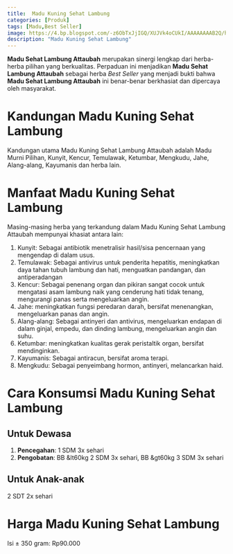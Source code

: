 ```yaml
---
title:  Madu Kuning Sehat Lambung
categories: [Produk]
tags: [Madu,Best Seller]
image: https://4.bp.blogspot.com/-z6ObTxJjIGQ/XUJVk4oCUkI/AAAAAAAAB2Q/h3XJjNpa9rwlETPNvLFQoamusfvWzsnpACKgBGAs/s1600/produk-madu-kuning-sehat-lambung.png
description: "Madu Kuning Sehat Lambung"
---
```


**Madu Sehat Lambung Attaubah** merupakan sinergi lengkap dari herba-herba pilihan yang berkualitas. Perpaduan ini menjadikan **Madu Sehat Lambung Attaubah** sebagai herba _Best Seller_ yang menjadi bukti bahwa **Madu Sehat Lambung Attaubah** ini benar-benar berkhasiat dan dipercaya oleh masyarakat.

# Kandungan Madu Kuning Sehat Lambung

<div>Kandungan utama Madu Kuning Sehat Lambung Attaubah adalah Madu Murni Pilihan, Kunyit, Kencur, Temulawak, Ketumbar, Mengkudu, Jahe, Alang-alang, Kayumanis dan herba lain.</div>

# Manfaat Madu Kuning Sehat Lambung

<div>Masing-masing herba yang terkandung dalam Madu Kuning Sehat Lambung Attaubah mempunyai khasiat antara lain:</div>

1. Kunyit: Sebagai antibiotik menetralisir hasil/sisa pencernaan yang mengendap di dalam usus.
2. Temulawak: Sebagai antivirus untuk penderita hepatitis, meningkatkan daya tahan tubuh lambung dan hati, menguatkan pandangan, dan antiperadangan
3. Kencur: Sebagai penenang organ dan pikiran sangat cocok untuk mengatasi asam lambung naik yang cenderung hati tidak tenang, mengurangi panas serta mengeluarkan angin.
4. Jahe: meningkatkan fungsi peredaran darah, bersifat menenangkan, mengeluarkan panas dan angin.
5. Alang-alang: Sebagai antinyeri dan antivirus, mengeluarkan endapan di dalam ginjal, empedu, dan dinding lambung, mengeluarkan angin dan suhu.
6. Ketumbar: meningkatkan kualitas gerak peristaltik organ, bersifat mendinginkan.
7. Kayumanis: Sebagai antiracun, bersifat aroma terapi.
8. Mengkudu: Sebagai penyeimbang hormon, antinyeri, melancarkan haid.

# Cara Konsumsi Madu Kuning Sehat Lambung

## Untuk Dewasa

1. **Pencegahan**: 1 SDM 3x sehari
2. **Pengobatan**: BB &lt60kg 2 SDM 3x sehari, BB &gt60kg 3 SDM 3x sehari

## Untuk Anak-anak

<div>2 SDT 2x sehari</div>

# Harga Madu Kuning Sehat Lambung

<div>Isi ± 350 gram: Rp90.000</div>